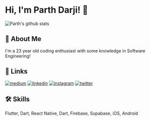 # Hi, I'm Parth Darji! 👋

![Parth's github stats](https://github-readme-stats.vercel.app/api?username=parth-darji&show_icons=true&theme=react)
## 🚀 About Me
I'm a 23 year old coding enthusiast with some knowledge in Software Engineering!


## 🔗 Links
[![medium](https://img.shields.io/badge/medium-fff?style=for-the-badge&logo=medium&logoColor=black)](https://parthpdarji.medium.com)
[![linkedin](https://img.shields.io/badge/linkedin-0A66C2?style=for-the-badge&logo=linkedin&logoColor=white)](https://www.linkedin.com/in/parth-darji/)
[![instagram](https://img.shields.io/badge/instagram-1DA1F2?style=for-the-badge&logo=instagram&logoColor=white)](http://instagram.com/iparthdarji/)
[![twitter](https://img.shields.io/badge/twitter-fff?style=for-the-badge&logo=twitter&logoColor=black)](https://twitter.com/MrParthDarji)


## 🛠 Skills
Flutter, Dart, React Native, Dart, Firebase, Supabase, iOS, Android
